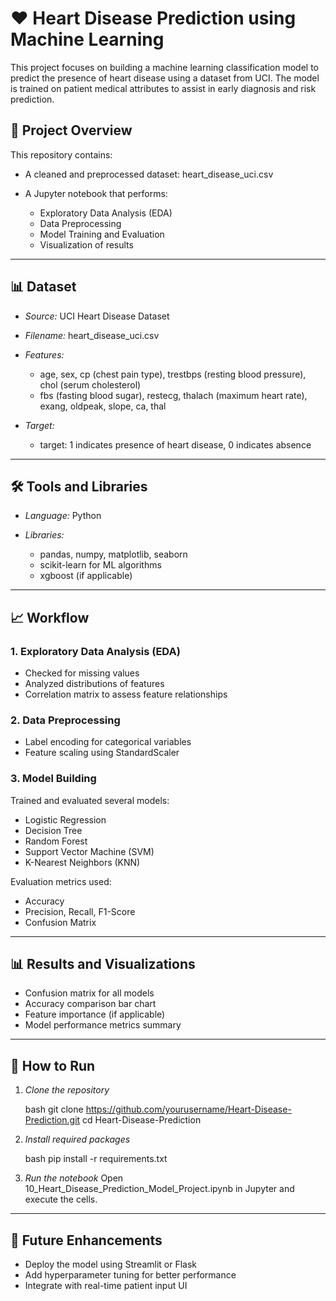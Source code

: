 # ❤️ Heart Disease Prediction using Machine Learning

This project focuses on building a machine learning classification model to predict the presence of heart disease using a dataset from UCI. The model is trained on patient medical attributes to assist in early diagnosis and risk prediction.

## 📁 Project Overview

This repository contains:

* A cleaned and preprocessed dataset: heart_disease_uci.csv
* A Jupyter notebook that performs:

  * Exploratory Data Analysis (EDA)
  * Data Preprocessing
  * Model Training and Evaluation
  * Visualization of results

---

## 📊 Dataset

* *Source:* UCI Heart Disease Dataset
* *Filename:* heart_disease_uci.csv
* *Features:*

  * age, sex, cp (chest pain type), trestbps (resting blood pressure), chol (serum cholesterol)
  * fbs (fasting blood sugar), restecg, thalach (maximum heart rate), exang, oldpeak, slope, ca, thal
* *Target:*

  * target: 1 indicates presence of heart disease, 0 indicates absence

---

## 🛠️ Tools and Libraries

* *Language:* Python
* *Libraries:*

  * pandas, numpy, matplotlib, seaborn
  * scikit-learn for ML algorithms
  * xgboost (if applicable)

---

## 📈 Workflow

### 1. Exploratory Data Analysis (EDA)

* Checked for missing values
* Analyzed distributions of features
* Correlation matrix to assess feature relationships

### 2. Data Preprocessing

* Label encoding for categorical variables
* Feature scaling using StandardScaler

### 3. Model Building

Trained and evaluated several models:

* Logistic Regression
* Decision Tree
* Random Forest
* Support Vector Machine (SVM)
* K-Nearest Neighbors (KNN)

Evaluation metrics used:

* Accuracy
* Precision, Recall, F1-Score
* Confusion Matrix

---

## 📊 Results and Visualizations

* Confusion matrix for all models
* Accuracy comparison bar chart
* Feature importance (if applicable)
* Model performance metrics summary

---

## 🚀 How to Run

1. *Clone the repository*

   bash
   git clone https://github.com/yourusername/Heart-Disease-Prediction.git
   cd Heart-Disease-Prediction
   

2. *Install required packages*

   bash
   pip install -r requirements.txt
   

3. *Run the notebook*
   Open 10_Heart_Disease_Prediction_Model_Project.ipynb in Jupyter and execute the cells.

---

## 📌 Future Enhancements

* Deploy the model using Streamlit or Flask
* Add hyperparameter tuning for better performance
* Integrate with real-time patient input UI
